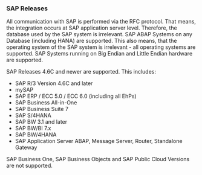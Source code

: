 
### SAP Releases

All communication with SAP is performed via the RFC protocol. That means, the integration occurs at SAP application server level. 
Therefore, the database used by the SAP system is irrelevant. SAP ABAP Systems on any Database (including HANA) are supported.
This also means, that the operating system of the SAP system is irrelevant - all operating systems are supported.
SAP Systems running on Big Endian and Little Endian hardware are supported.

SAP Releases 4.6C and newer are supported.
This includes: 	
* SAP R/3 Version 4.6C and later
* mySAP
* SAP ERP / ECC 5.0 / ECC 6.0 (including all EhPs)
* SAP Business All-in-One
* SAP Business Suite 7
* SAP S/4HANA
* SAP BW 3.1 and later
* SAP BW/BI 7.x
* SAP BW/4HANA
* SAP Application Server ABAP, Message Server, Router, Standalone Gateway

SAP Business One, SAP Business Objects and SAP Public Cloud Versions are not supported.